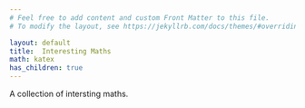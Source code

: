 ```yaml
---
# Feel free to add content and custom Front Matter to this file.
# To modify the layout, see https://jekyllrb.com/docs/themes/#overriding-theme-defaults

layout: default
title:  Interesting Maths
math: katex
has_children: true
---
```


A collection of intersting maths.